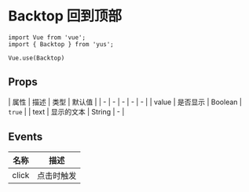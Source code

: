 # Backtop 回到顶部

```JS
import Vue from 'vue';
import { Backtop } from 'yus';

Vue.use(Backtop)
```

## Props

| 属性 | 描述 | 类型 | 默认值 |
| - | - | - | - | - |
| value | 是否显示 | Boolean | `true` |
| text | 显示的文本 | String | - |

## Events

| 名称 | 描述 |
| - | - |
| click | 点击时触发 |
